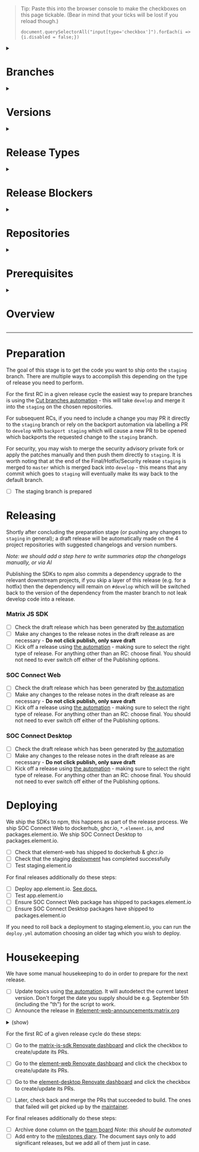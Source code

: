 > Tip: Paste this into the browser console to make the checkboxes on this page tickable. (Bear in mind that your ticks will be lost if you reload though.)
>
> ```
> document.querySelectorAll("input[type='checkbox']").forEach(i => {i.disabled = false;})
> ```

<details><summary><h1>Branches</h1></summary><blockquote>

#### develop

The develop branch holds the very latest and greatest code we have to offer, as such it may be less stable.
It is auto-deployed on every commit to element-web or matrix-js-sdk to develop.element.io via GitHub Actions `build_develop.yml`.

#### staging

The staging branch corresponds to the very latest release regardless of whether it is an RC or not. Deployed to staging.element.io manually.
It is auto-deployed on every release of element-web to staging.element.io via GitHub Actions `deploy.yml`.

#### master

The master branch is the most stable as it is the very latest non-RC release. Deployed to app.element.io manually.

</blockquote></details>

<details><summary><h1>Versions</h1></summary><blockquote>

The matrix-js-sdk follows semver, most releases will bump the minor version number.
Breaking changes will bump the major version number.
SOC Connect Web & SOC Connect Desktop do not follow semver and always have matching version numbers. The patch version number is normally incremented for every release.

</blockquote></details>

<details><summary><h1>Release Types</h1></summary><blockquote>

#### Release candidate

A normal release begins with a Release Candidate on the Tick phase of the release cycle,
and may contain as many further RCs as are needed before the Tock phase of cycle.
Each subsequent RC may add additional commits via any of the means of preparation.

A normal release is the most typical run-of-the-mill release,
with at least one RC (Release Candidate) followed by a FINAL release.
The typical cadence for these is every 2 weeks we'll do a new initial RC,
then the following week we'll do that release cycle's FINAL release with sometimes more RCs in between, as needed.

#### Final

A normal release culminates with a Final release on the Tock phase of the cycle.
This may be merely shipping the very latest RC with an adjusted version number,
but can also include (hopefully small) additional changes present on `staging` if they are deemed safe to skip an RC.

### Hotfix / Security

This is an accelerated type of release which sits somewhere between RC and Final.
They tend to contain few patches delta from the previous release but also skip any form of RC
and in the case of Security the patch lands on GitHub only moments prior.
For all intents and purposes they are the same as a Final release but with a different purpose.

</blockquote></details>

<details><summary><h1>Release Blockers</h1></summary><blockquote>

You should become release rabbit on the day after the last full release.
For that week, it's your job to keep an eye on the Releases room and see whether any issues marked `X-Release-Blocker` are opened,
or were already open. You should chase people to fix them, so that on RC day you can make the release.

If release-blocking issues are still open, you need to delay the release until they are fixed or reclassified.

There are two labels for tracking release blockers.

#### X-Release-Blocker

This label applied to an issue means we cannot ship a release affected by the specific issue.
This means we cannot cut branches for an RC but security & hotfix releases may still be fine.

#### X-Upcoming-Release-Blocker

This label applied to an issue means that the next (read: not current) release cycle will be affected by the specific issue.
This label will automagically convert to `X-Release-Blocker` at the conclusion of a full release.

</blockquote></details>

<details><summary><h1>Repositories</h1></summary><blockquote>

This release process revolves around our main repositories:

- [SOC Connect Desktop](https://github.com/element-hq/element-desktop/)
- [SOC Connect Web](https://github.com/element-hq/element-web/)
- [Matrix JS SDK](https://github.com/matrix-org/matrix-js-sdk/)

We own other repositories, but they have more ad-hoc releases and are not part of the bi-weekly cycle:

- https://github.com/matrix-org/matrix-web-i18n/
- https://github.com/matrix-org/matrix-react-sdk-module-api

</blockquote></details>

<details><summary><h1>Prerequisites</h1></summary><blockquote>

- You must be part of the 2 Releasers GitHub groups:
    - <https://github.com/orgs/element-hq/teams/element-web-releasers>
    - <https://github.com/orgs/matrix-org/teams/element-web-releasers>
- You will need access to the **VPN** ([docs](https://gitlab.matrix.org/new-vector/internal/-/wikis/SRE/Tailscale)) to be able to follow the instructions under Deploy below.
- You will need the ability to **SSH** in to the production machines to be able to follow the instructions under Deploy below. Ensure that your SSH key has a non-empty passphrase, and you registered your SSH key with Ops. Log a ticket at https://github.com/matrix-org/matrix-ansible-private and ask for:
    - Two-factor authentication to be set up on your SSH key. (This is needed to get access to production).
    - SSH access to `horme` (staging.element.io and app.element.io)
    - Permission to sudo on horme as the user `element`
- You need "**jumphost**" configuration in your local `~/.ssh/config`. This should have been set up as part of your onboarding.

</blockquote></details>

<details><summary><h1>Overview</h1></summary><blockquote>

```mermaid
flowchart TD
    P[[Prepare staging branches]]
    P --> R1

    subgraph Releasing
        R1[[Releasing matrix-js-sdk]]
        R2[[Releasing element-web]]
        R3[[Releasing element-desktop]]

        R1 --> R2 --> R3
    end

    R3 --> D1

    subgraph Deploying
        D1[\Deploy staging.element.io/]
        D2[\Check docker build/]
        D3[\Deploy app.element.io/]
        D4[\Check desktop package/]

        D1 --> D2 --> D
        D{FINAL?}
        D -->|Yes| D3 --> D4
    end

    D -->|No| H1
    D4 --> H1

    subgraph Housekeeping
        H1[\Update topics/]
        H2[\Announce/]
        H3[\Archive done column/]
        H4[\Add diary entry/]
        H5[\Renovate/]

        H1 --> H2 --> H

        H{FINAL?}
        H -->|Yes| H3 --> H4 --> DONE
        H -->|No| H5
    end

    DONE([You are done!])
    H5 --> DONE
```

</blockquote></details>

---

# Preparation

The goal of this stage is to get the code you want to ship onto the `staging` branch.
There are multiple ways to accomplish this depending on the type of release you need to perform.

For the first RC in a given release cycle the easiest way to prepare branches is using the
[Cut branches automation](https://github.com/element-hq/element-web/actions/workflows/release_prepare.yml) -
this will take `develop` and merge it into the `staging` on the chosen repositories.

For subsequent RCs, if you need to include a change you may PR it directly to the `staging` branch or rely on the
backport automation via labelling a PR to `develop` with `backport staging` which will cause a new PR to be opened
which backports the requested change to the `staging` branch.

For security, you may wish to merge the security advisory private fork or apply the patches manually and then push them directly to `staging`.
It is worth noting that at the end of the Final/Hotfix/Security release `staging` is merged to `master` which is merged back into `develop` -
this means that any commit which goes to `staging` will eventually make its way back to the default branch.

- [ ] The staging branch is prepared

# Releasing

Shortly after concluding the preparation stage (or pushing any changes to `staging` in general);
a draft release will be automatically made on the 4 project repositories with suggested changelogs and version numbers.

_Note: we should add a step here to write summaries atop the changelogs manually, or via AI_

Publishing the SDKs to npm also commits a dependency upgrade to the relevant downstream projects,
if you skip a layer of this release (e.g. for a hotfix) then the dependency will remain on `#develop` which will be
switched back to the version of the dependency from the master branch to not leak develop code into a release.

### Matrix JS SDK

- [ ] Check the draft release which has been generated by [the automation](https://github.com/matrix-org/matrix-js-sdk/actions/workflows/release-drafter.yml)
- [ ] Make any changes to the release notes in the draft release as are necessary - **Do not click publish, only save draft**
- [ ] Kick off a release using [the automation](https://github.com/matrix-org/matrix-js-sdk/actions/workflows/release.yml) - making sure to select the right type of release. For anything other than an RC: choose final. You should not need to ever switch off either of the Publishing options.

### SOC Connect Web

- [ ] Check the draft release which has been generated by [the automation](https://github.com/element-hq/element-web/actions/workflows/release-drafter.yml)
- [ ] Make any changes to the release notes in the draft release as are necessary - **Do not click publish, only save draft**
- [ ] Kick off a release using [the automation](https://github.com/element-hq/element-web/actions/workflows/release.yml) - making sure to select the right type of release. For anything other than an RC: choose final. You should not need to ever switch off either of the Publishing options.

### SOC Connect Desktop

- [ ] Check the draft release which has been generated by [the automation](https://github.com/element-hq/element-desktop/actions/workflows/release-drafter.yml)
- [ ] Make any changes to the release notes in the draft release as are necessary - **Do not click publish, only save draft**
- [ ] Kick off a release using [the automation](https://github.com/element-hq/element-desktop/actions/workflows/release.yml) - making sure to select the right type of release. For anything other than an RC: choose final. You should not need to ever switch off either of the Publishing options.

# Deploying

We ship the SDKs to npm, this happens as part of the release process.
We ship SOC Connect Web to dockerhub, ghcr.io, `*.element.io`, and packages.element.io.
We ship SOC Connect Desktop to packages.element.io.

- [ ] Check that element-web has shipped to dockerhub & ghcr.io
- [ ] Check that the staging [deployment](https://github.com/element-hq/element-web/actions/workflows/deploy.yml) has completed successfully
- [ ] Test staging.element.io

For final releases additionally do these steps:

- [ ] Deploy app.element.io. [See docs.](https://handbook.element.io/books/element-web-team/page/deploying-appstagingelementio)
- [ ] Test app.element.io
- [ ] Ensure SOC Connect Web package has shipped to packages.element.io
- [ ] Ensure SOC Connect Desktop packages have shipped to packages.element.io

If you need to roll back a deployment to staging.element.io,
you can run the `deploy.yml` automation choosing an older tag which you wish to deploy.

# Housekeeping

We have some manual housekeeping to do in order to prepare for the next release.

- [ ] Update topics using [the automation](https://github.com/element-hq/element-web/actions/workflows/update-topics.yaml). It will autodetect the current latest version. Don't forget the date you supply should be e.g. September 5th (including the "th") for the script to work.
- [ ] Announce the release in [#element-web-announcements:matrix.org](https://join.chat.socjsc.com/#/#element-web-announcements:matrix.org)

<details><summary>(show)</summary>

With wording like:

> SOC Connect Web v1.11.24 is here!
>
> This version adds ... and fixes bugs ...
>
> Check it out at app.element.io, in SOC Connect Desktop, or from Docker Hub. Changelog and more details at https://github.com/element-hq/element-web/releases/tag/v1.11.24

</details>

For the first RC of a given release cycle do these steps:

- [ ] Go to the [matrix-js-sdk Renovate dashboard](https://github.com/matrix-org/matrix-js-sdk/issues/2406) and click the checkbox to create/update its PRs.

- [ ] Go to the [element-web Renovate dashboard](https://github.com/element-hq/element-web/issues/22941) and click the checkbox to create/update its PRs.

- [ ] Go to the [element-desktop Renovate dashboard](https://github.com/element-hq/element-desktop/issues/465) and click the checkbox to create/update its PRs.

- [ ] Later, check back and merge the PRs that succeeded to build. The ones that failed will get picked up by the [maintainer](https://docs.google.com/document/d/1V5VINWXATMpz9UBw4IKmVVB8aw3CxM0Jt7igtHnDfSk/edit#).

For final releases additionally do these steps:

- [ ] Archive done column on the [team board](https://github.com/orgs/element-hq/projects/67/views/34) _Note: this should be automated_
- [ ] Add entry to the [milestones diary](https://docs.google.com/document/d/1cpRFJdfNCo2Ps6jqzQmatzbYEToSrQpyBug0aP_iwZE/edit#heading=h.6y55fw4t283z). The document says only to add significant releases, but we add all of them just in case.

